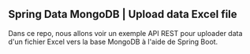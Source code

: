 ## Spring Data MongoDB | Upload data Excel file

Dans ce repo, nous allons voir un exemple API REST pour uploader data d'un fichier Excel vers la base MongoDB à l'aide
de Spring Boot.
